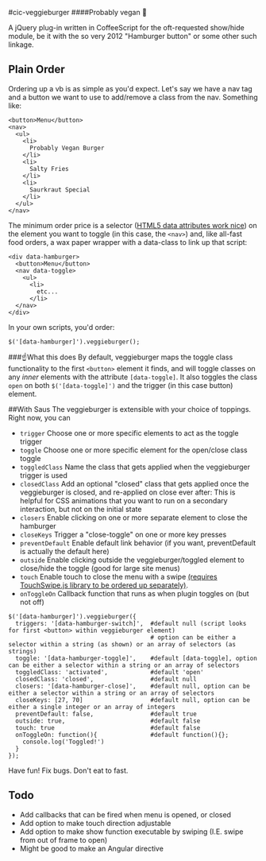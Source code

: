 #cic-veggieburger
####Probably vegan :hamburger:

A jQuery plug-in written in CoffeeScript for the oft-requested show/hide module, be it with the so very 2012 "Hamburger button" or some other such linkage.


## Plain Order
Ordering up a vb is as simple as you'd expect. Let's say we have a nav tag and a button we want to use to add/remove a class from the nav. Something like:
```
<button>Menu</button>
<nav>
  <ul>
    <li>
      Probably Vegan Burger
    </li>
    <li>
      Salty Fries
    </li>
    <li>
      Saurkraut Special
    </li>
  </ul>
</nav>
```

The minimum order price is a selector ([HTML5 data attributes work nice](http://html5doctor.com/html5-custom-data-attributes/)) on the element you want to toggle (in this case, the `<nav>`) and, like all-fast food orders,
a wax paper wrapper with a data-class to link up that script:

```
<div data-hamburger>
  <button>Menu</button>
  <nav data-toggle>
    <ul>
      <li>
        etc...
      </li>
  </nav>
</div>
```

In your own scripts, you'd order:

```
$('[data-hamburger]').veggieburger();
```

###:point_up:What this does
By default, veggieburger maps the toggle class functionality to the first `<button>` element it finds, and will toggle classes on any *inner* elements with the
attribute `[data-toggle]`. It also toggles the class `open` on both `$('[data-toggle]')` and the trigger (in this case button) element.

##With Saus
The veggieburger is extensible with your choice of toppings.
Right now, you can
- `trigger` Choose one or more specific elements to act as the toggle trigger
- `toggle` Choose one or more specific element for the open/close class toggle
- `toggledClass` Name the class that gets applied when the veggieburger trigger is used
- `closedClass` Add an optional "closed" class that gets applied once the veggieburger is closed, and re-applied on close ever after: This is helpful for CSS animations that you want to run on a secondary interaction, but not on the initial state
- `closers` Enable clicking on one or more separate element to close the hamburger
- `closeKeys` Trigger a "close-toggle" on one or more key presses
- `preventDefault` Enable default link behavior (if you want, preventDefault is actually the default here)
- `outside` Enable clicking outside the veggieburger/toggled element to close/hide the toggle (good for large site menus)
- `touch` Enable touch to close the menu with a swipe [(requires TouchSwipe.js library to be ordered up separately)](https://github.com/mattbryson/TouchSwipe-Jquery-Plugin).
- `onToggleOn` Callback function that runs as when plugin toggles on (but not off)

```
$('[data-hamburger]').veggieburger({
  triggers: '[data-hamburger-switch]',  #default null (script looks for first <button> within veggieburger element)
                                        # option can be either a selector within a string (as shown) or an array of selectors (as strings)
  toggle: '[data-hamburger-toggle]',    #default [data-toggle], option can be either a selector within a string or an array of selectors
  toggledClass: 'activated',            #default 'open'
  closedClass: 'closed',                #default null
  closers: '[data-hamburger-close]',    #default null, option can be either a selector within a string or an array of selectors
  closeKeys: [27, 70]                   #default null, option can be either a single integer or an array of integers
  preventDefault: false,                #default true
  outside: true,                        #default false
  touch: true                           #default false
  onToggleOn: function(){               #default function(){};
    console.log('Toggled!')
  }
});
```

Have fun! Fix bugs. Don't eat to fast.

## Todo
- Add callbacks that can be fired when menu is opened, or closed
- Add option to make touch direction adjustable
- Add option to make show function executable by swiping (I.E. swipe from out of frame to open)
- Might be good to make an Angular directive
